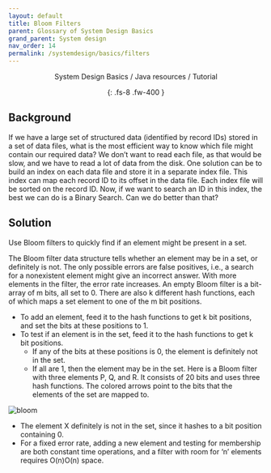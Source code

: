 ```yaml
---
layout: default
title: Bloom Filters
parent: Glossary of System Design Basics
grand_parent: System design
nav_order: 14
permalink: /systemdesign/basics/filters
---
```

<div align="center" markdown="1">
System Design Basics / Java resources / Tutorial

{: .fs-8 .fw-400 }
</div>

## Background
If we have a large set of structured data (identified by record IDs) stored in a set of data files, what is the most efficient way to know which file might contain our required data? We don’t want to read each file, as that would be slow, and we have to read a lot of data from the disk. One solution can be to build an index on each data file and store it in a separate index file. This index can map each record ID to its offset in the data file. Each index file will be sorted on the record ID. Now, if we want to search an ID in this index, the best we can do is a Binary Search. Can we do better than that?

## Solution
Use Bloom filters to quickly find if an element might be present in a set.

The Bloom filter data structure tells whether an element may be in a set, or definitely is not. The only possible errors are false positives, i.e., a search for a nonexistent element might give an incorrect answer. With more elements in the filter, the error rate increases. An empty Bloom filter is a bit-array of m bits, all set to 0. There are also k different hash functions, each of which maps a set element to one of the m bit positions.

* To add an element, feed it to the hash functions to get k bit positions, and set the bits at these positions to 1.
* To test if an element is in the set, feed it to the hash functions to get k bit positions.
    * If any of the bits at these positions is 0, the element is definitely not in the set.
    * If all are 1, then the element may be in the set.
Here is a Bloom filter with three elements P, Q, and R. It consists of 20 bits and uses three hash functions. The colored arrows point to the bits that the elements of the set are mapped to.

![bloom](https://raw.githubusercontent.com/JavaLvivDev/prog-resources/master/resources/bloom.png)
* The element X definitely is not in the set, since it hashes to a bit position containing 0.
* For a fixed error rate, adding a new element and testing for membership are both constant time operations, and a filter with room for ‘n’ elements requires O(n)O(n) space.